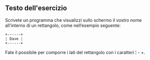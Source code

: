 ## Testo dell'esercizio 

Scrivete un programma che visualizzi sullo schermo il vostro nome all’interno di un rettangolo, come nell’esempio seguente:

```
+------+ 
¦ Dave ¦
+------+
```

Fate il possibile per comporre i lati del rettangolo con i caratteri ¦ - +.
